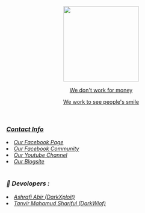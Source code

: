 <div align = "center">
  <center><a href="#">
    <img width="200" heigth="200" src="https://github.com/darkhunter141/Dark-Hunter-141/blob/main/FB_IMG_1617543943494.jpg?raw=true">
<br>
<p>We don't work for money </p>
<p>We work to see people's smile</p></center>
<br>
</div>
<h3><b><i> Contact Info </i></b></h3>
<li>  <i><a href="#">Our Facebook Page </a></i></li>
<li>  <i><a href="#">Our Facebook Community</a></i></li>
<li>  <i><a href="#">Our Youtube Channel</a></i></li>
<li>  <i><a href="#">Our Blogsite</a></i></li>

<br>
<h3><b><i>🤠 Devolopers :</i></b></h3>
<li>  <i><a href="https://www.facebook.com/ashrafiabir04">Ashrafi Abir (DarkXploit)</a></i></li>
<li>  <i><a href="#">Tanvir Mahamud Shariful (DarkWlof)</a></i></li>


